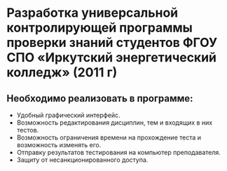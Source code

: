 # Разработка универсальной контролирующей программы проверки знаний студентов ФГОУ СПО «Иркутский энергетический колледж» (2011 г)

## Необходимо реализовать в программе:
- Удобный графический интерфейс.
- Возможность редактирования дисциплин, тем и входящих в них тестов.
- Возможность ограничения времени на прохождение теста и возможность изменять его.
- Отправку результатов тестирования на компьютер преподавателя.
- Защиту от несанкционированного доступа.
